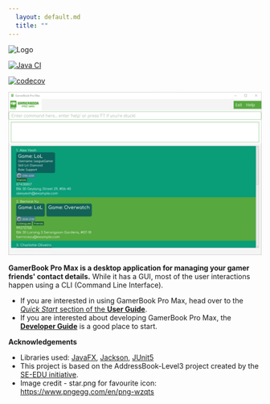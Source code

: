 ```yaml
---
  layout: default.md
  title: ""
---
```


![Logo](images/logo3.png)

[![Java CI](https://github.com/AY2425S1-CS2103T-T12-4/tp/actions/workflows/gradle.yml/badge.svg)](https://github.com/AY2425S1-CS2103T-T12-4/tp/actions/workflows/gradle.yml)
<!-- codecov badge is still the addressbook-level3 one -->
[![codecov](https://codecov.io/gh/se-edu/addressbook-level3/branch/master/graph/badge.svg)](https://codecov.io/gh/se-edu/addressbook-level3)

![Ui](images/Ui.png)


**GamerBook Pro Max is a desktop application for managing your gamer friends' contact details.** While it has a GUI, most of the user interactions happen using a CLI (Command Line Interface).

* If you are interested in using GamerBook Pro Max, head over to the [_Quick Start_ section of the **User Guide**](UserGuide.html#installation-and-quick-start).
* If you are interested about developing GamerBook Pro Max, the [**Developer Guide**](DeveloperGuide.html) is a good place to start.


**Acknowledgements**

* Libraries used: [JavaFX](https://openjfx.io/), [Jackson](https://github.com/FasterXML/jackson), [JUnit5](https://github.com/junit-team/junit5)
* This project is based on the AddressBook-Level3 project created by the [SE-EDU initiative](https://se-education.org/).
* Image credit - star.png for favourite icon: https://www.pngegg.com/en/png-wzqts
